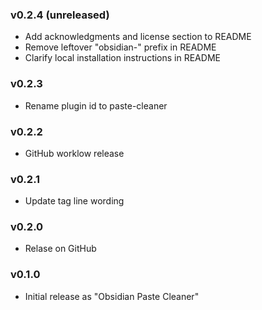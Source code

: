 ### v0.2.4 (unreleased)

- Add acknowledgments and license section to README
- Remove leftover "obsidian-" prefix in README
- Clarify local installation instructions in README

### v0.2.3

- Rename plugin id to paste-cleaner

### v0.2.2

- GitHub worklow release

### v0.2.1

- Update tag line wording

### v0.2.0

- Relase on GitHub

### v0.1.0

- Initial release as "Obsidian Paste Cleaner"


